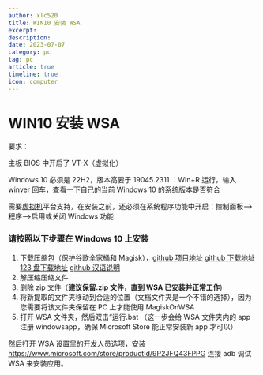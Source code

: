 ```yaml
---
author: xlc520
title: WIN10 安装 WSA
excerpt: 
description: 
date: 2023-07-07
category: pc
tag: pc
article: true
timeline: true
icon: computer
---
```


# WIN10 安装 WSA

要求：

主板 BIOS 中开启了 VT-X（虚拟化）

Windows 10 必须是 22H2，版本高要于 19045.2311 ：Win+R 运行，输入 winver 回车，查看一下自己的当前 Windows 10 的系统版本是否符合

需要[虚拟机](https://www.52pojie.cn/thread-661779-1-1.html)平台支持，在安装之前，还必须在系统程序功能中开启：控制面板——>
程序——>启用或关闭 Windows 功能

### 请按照以下步骤在 Windows 10 上安装

1. 下载压缩包（保护谷歌全家桶和
   Magisk），[github 项目地址](https://github.com/MustardChef/WSABuilds/releases)  [github 下载地址](https://github.com/MustardChef/WSABuilds/releases/download/Windows_10_2303.40000.5.0/WSA_2303.40000.5.0_x64_Release-Nightly-with-magisk-d0c93842.26101.-canary-MindTheGapps-13.0-RemovedAmazon_Windows_10.zip) [123 盘下载地址](https://www.123pan.com/s/RZhuVv-BfQUv.html) [github 汉语说明](https://github.com/MustardChef/WSABuilds/blob/master/Changelogs/Windows_10_x64_Changelog_CN.md)
2. 解压缩压缩文件
3. 删除 zip 文件（**建议保留.zip 文件，直到 WSA 已安装并正常工作**)
4. 将新提取的文件夹移动到合适的位置（文档文件夹是一个不错的选择），因为您需要将该文件夹保留在 PC 上才能使用 MagiskOnWSA
5. 打开 WSA 文件夹，然后双击“运行.bat （这一步会给 WSA 文件夹内的 app 注册 windowsapp，确保 Microsoft Store 能正常安装新
   app 才可以）

然后打开 WSA 设置里的开发人员选项，安装<https://www.microsoft.com/store/productId/9P2JFQ43FPPG> 连接 adb 调试 WSA 来安装应用。
